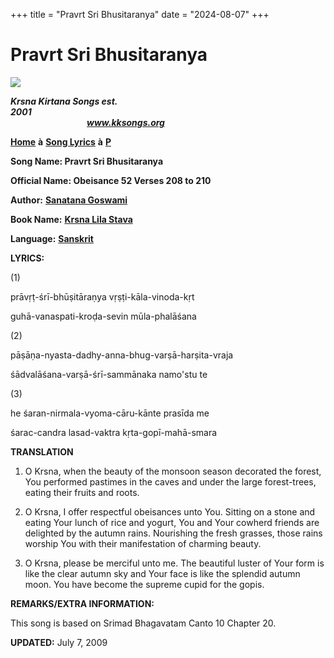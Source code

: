 +++
title = "Pravrt Sri Bhusitaranya"
date = "2024-08-07"
+++

# Pravrt Sri Bhusitaranya
**[![](http://kksongs.org/image_files/image002.jpg)](http://kksongs.org/)**

**_Krsna Kirtana Songs est. 2001_**                                                                                                                                                      **_www.kksongs.org_**

**[Home](http://kksongs.org/)** **à** **[Song Lyrics](http://kksongs.org/lyrics.html)** **à** **[P](http://kksongs.org/songs/song_p.html)**

**Song Name: Pravrt Sri Bhusitaranya**

**Official Name: Obeisance 52 Verses 208 to 210**

**Author:** [**Sanatana Goswami**](http://kksongs.org/authors/list/sanatana_g.html)

**Book Name:** [**Krsna Lila Stava**](http://kksongs.org/authors/krsnalilastava.html)

**Language:** [**Sanskrit**](http://kksongs.org/language/list/sanskrit.html)

**LYRICS:**

(1)

prāvṛṭ-śrī-bhūṣitāraṇya vṛṣṭi-kāla-vinoda-kṛt

guhā-vanaspati-kroḍa-sevin mūla-phalāśana

(2)

pāṣāṇa-nyasta-dadhy-anna-bhug-varṣā-harṣita-vraja

śādvalāśana-varṣā-śrī-sammānaka namo'stu te

(3)

he śaran-nirmala-vyoma-cāru-kānte prasīda me

śarac-candra lasad-vaktra kṛta-gopī-mahā-smara

**TRANSLATION**

1) O Krsna, when the beauty of the monsoon season decorated the forest, You performed pastimes in the caves and under the large forest-trees, eating their fruits and roots.

2) O Krsna, I offer respectful obeisances unto You. Sitting on a stone and eating Your lunch of rice and yogurt, You and Your cowherd friends are delighted by the autumn rains. Nourishing the fresh grasses, those rains worship You with their manifestation of charming beauty.

3) O Krsna, please be merciful unto me. The beautiful luster of Your form is like the clear autumn sky and Your face is like the splendid autumn moon. You have become the supreme cupid for the gopis.

**REMARKS/EXTRA INFORMATION:**

This song is based on Srimad Bhagavatam Canto 10 Chapter 20.

**UPDATED:** July 7, 2009